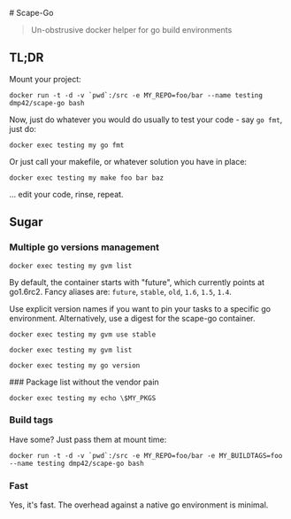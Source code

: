 # Scape-Go

> Un-obstrusive docker helper for go build environments

## TL;DR

Mount your project:

```docker run -t -d -v `pwd`:/src -e MY_REPO=foo/bar --name testing dmp42/scape-go bash```

Now, just do whatever you would do usually to test your code - say `go fmt`, just do:

```docker exec testing my go fmt```

Or just call your makefile, or whatever solution you have in place:

```docker exec testing my make foo bar baz```

... edit your code, rinse, repeat.

## Sugar

### Multiple go versions management

```docker exec testing my gvm list```

By default, the container starts with "future", which currently points at go1.6rc2. Fancy aliases are: `future`, `stable`, `old`, `1.6`, `1.5`, `1.4`.

Use explicit version names if you want to pin your tasks to a specific go environment. Alternatively, use a digest for the scape-go container.

```docker exec testing my gvm use stable```

```docker exec testing my gvm list```

```docker exec testing my go version```

### Package list without the vendor pain

```docker exec testing my echo \$MY_PKGS```

### Build tags

Have some? Just pass them at mount time:

```docker run -t -d -v `pwd`:/src -e MY_REPO=foo/bar -e MY_BUILDTAGS=foo --name testing dmp42/scape-go bash```

### Fast

Yes, it's fast. The overhead against a native go environment is minimal.